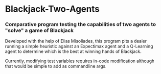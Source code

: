 # Blackjack-Two-Agents
### Comparative program testing the capabilities of two agents to "solve" a game of Blackjack
Developed with the help of Elias Misoliades, this program pits a dealer running a simple heuristic against an Expectimax agent and a Q-Learning agent to determine which is the best at winning hands of Blackjack.

Currently, modifying test variables requires in-code modification although that would be simple to add as commandline args.
